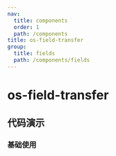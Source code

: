 ```yaml
---
nav:
  title: components
  order: 1
  path: /components
title: os-field-transfer
group:
  title: fields
  path: /components/fields
---
```


# os-field-transfer

## 代码演示

### 基础使用

<code src="../demos/field-transfer/simple.tsx" />

<!-- <API exports='["Settings"]' src="../components/fields/transfer.tsx"></API> -->

